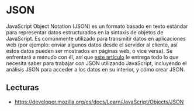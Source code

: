 # JSON

JavaScript Object Notation (JSON) es un formato basado en texto estándar para representar datos estructurados en la sintaxis de objetos de JavaScript. Es comúnmente utilizado para transmitir datos en aplicaciones web (por ejemplo: enviar algunos datos desde el servidor al cliente, así estos datos pueden ser mostrados en páginas web, o vice versa). Se enfrentará a menudo con él, así que [este artículo](https://developer.mozilla.org/es/docs/Learn/JavaScript/Objects/JSON) le entrega todo lo que necesita saber para trabajar con JSON utilizando JavaScript, incluyendo el análisis JSON para acceder a los datos en su interior, y cómo crear JSON.

## Lecturas
- https://developer.mozilla.org/es/docs/Learn/JavaScript/Objects/JSON
